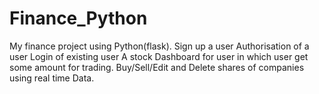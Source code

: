 # Finance_Python
My finance project using Python(flask).
Sign up a user
Authorisation of a user
Login of existing user
A stock Dashboard for user in which user get some amount for trading.
Buy/Sell/Edit and Delete shares of companies using real time Data.
